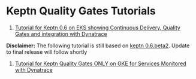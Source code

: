 # Keptn Quality Gates Tutorials

1. [Tutorial for Keptn 0.6 on EKS showing Continuous Delivery, Quality Gates and integration with Dynatrace](./simpleservice/README.md)

**Disclaimer:** The following tutorial is still based on [keptn 0.6.beta2](https://keptn.sh/docs/0.6.0/). Update to final release will follow shortly
1. [Tutorial for Keptn Quality Gates ONLY on GKE for Services Monitored with Dynatrace](./sample/README.md)

